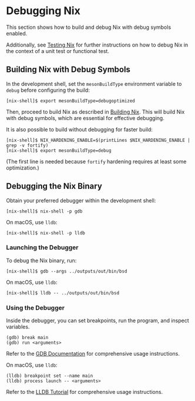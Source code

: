 # Debugging Nix

This section shows how to build and debug Nix with debug symbols enabled.

Additionally, see [Testing Nix](./testing.md) for further instructions on how to debug Nix in the context of a unit test or functional test.

## Building Nix with Debug Symbols

In the development shell, set the `mesonBuildType` environment variable to `debug` before configuring the build:

```console
[nix-shell]$ export mesonBuildType=debugoptimized
```

Then, proceed to build Nix as described in [Building Nix](./building.md).
This will build Nix with debug symbols, which are essential for effective debugging.

It is also possible to build without debugging for faster build:

```console
[nix-shell]$ NIX_HARDENING_ENABLE=$(printLines $NIX_HARDENING_ENABLE | grep -v fortify)
[nix-shell]$ export mesonBuildType=debug
```

(The first line is needed because `fortify` hardening requires at least some optimization.)

## Debugging the Nix Binary

Obtain your preferred debugger within the development shell:

```console
[nix-shell]$ nix-shell -p gdb
```

On macOS, use `lldb`:

```console
[nix-shell]$ nix-shell -p lldb
```

### Launching the Debugger

To debug the Nix binary, run:

```console
[nix-shell]$ gdb --args ../outputs/out/bin/bsd
```

On macOS, use `lldb`:

```console
[nix-shell]$ lldb -- ../outputs/out/bin/bsd
```

### Using the Debugger

Inside the debugger, you can set breakpoints, run the program, and inspect variables.

```gdb
(gdb) break main
(gdb) run <arguments>
```

Refer to the [GDB Documentation](https://www.gnu.org/software/gdb/documentation/) for comprehensive usage instructions.

On macOS, use `lldb`:

```lldb
(lldb) breakpoint set --name main
(lldb) process launch -- <arguments>
```

Refer to the [LLDB Tutorial](https://lldb.llvm.org/use/tutorial.html) for comprehensive usage instructions.
